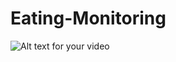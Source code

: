 # Eating-Monitoring

![Alt text for your video](https://github.com/oshrit2019/oshrit2019-Eating-Monitoring/blob/master/HealthApp/20200909_223318.gif)
